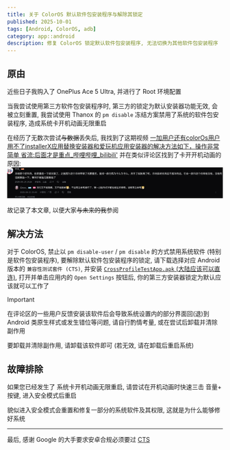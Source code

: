 ```yaml
---
title: 关于 ColorOS 默认软件包安装程序与解除其锁定
published: 2025-10-01
tags: [Android, ColorOS, adb]
category: app::android
description: 修复 ColorOS 锁定默认软件包安装程序, 无法切换为其他软件包安装程序
---
```


## 原由
近些日子我购入了 OnePlus Ace 5 Ultra, 并进行了 Root 环境配置

当我尝试使用第三方软件包安装程序时, 第三方的锁定为默认安装器功能无效, 会被立刻重置, 我尝试使用 Thanox 的 `pm disable` 冻结方案禁用了系统的软件包安装程序, 造成系统卡开机动画无限重启

在经历了无数次尝试~~与数据丢失~~后, 我找到了这期视频
[一加用户还有colorOs用户用不了installerX应用替换安装器和爱玩机应用安装器的解决方法如下，操作非常简单 省流:后面才是重点_哔哩哔哩_bilibili'](https://www.bilibili.com/video/BV1p7MUzyE7v/)
并在类似评论区找到了卡开开机动画的原因:
![reason-of-auto-reboot](./images/color-os-fix-package-installer/reason-of-auto-reboot.png)

故记录了本文章, 以便大家~~与未来的我~~参阅

## 解决方法
对于 ColorOS, 禁止以 `pm disable-user` / `pm disable` 的方式禁用系统软件 (特别是软件包安装程序), 要解除默认软件包安装程序的锁定, 请下载选择对应 Android 版本的 `兼容性测试套件 (CTS)`, 并安装 [`CrossProfileTestApp.apk` (大陆应该可以直连)](https://source.android.google.cn/docs/compatibility/cts/downloads), 打开并单击应用内的 `Open Settings` 按钮后, 你的第三方安装器锁定为默认应该就可以工作了

> [!IMPORTANT]
> 在评论区的一些用户反馈安装该软件后会导致系统设置内的部分界面回(退)到 Android 类原生样式或发生错位等问题, 请自行酌情考量, 或在尝试后卸载并清除副作用

要卸载并清除副作用, 请卸载该软件即可 (若无效, 请在卸载后重启系统)

## 故障排除
如果您已经发生了 系统卡开机动画无限重启, 请尝试在开机动画时快速三击 音量+ 按键, 进入安全模式后重启

貌似进入安全模式会重置和修复一部分的系统软件及其权限, 这就是为什么能够修好系统

---
最后, 感谢 Google 的大手要求安卓合规必须要过 [CTS](https://source.android.google.cn/docs/compatibility/cts)
